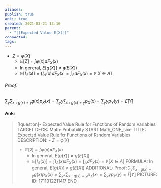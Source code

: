 ```yaml
---
aliases: 
publish: true
anki: true
created: 2024-03-21 13:16
parent:
  - "[[Expected Value E(X)]]"
connected: 
tags:
---
```


- $Z = \varphi(X)$
	- $\mathbb{E}[Z] = \int \varphi(x) dF_X(x)$
	- In general, $E[g(X)] \neq g(E[X])$
	- $\mathbb{E}[I_A(x)] = \int I_A(x) dF_X(x) = \int_A dF_X(x) = \mathbb{P}[X \in A]$

###### Proof:
$\sum_y \sum_{x:g(x)=y} g(x) p_X(x) = \sum_y y \sum_{x:g(x)=y} p_X(x) = \sum_y y p_Y(y) = E[Y]$


#### Anki
> [!question]- Expected Value Rule for Functions of Random Variables
TARGET DECK: Math::Probability
START
Math_ONE_side
TITLE: Expected Value Rule for Functions of Random Variables
DESCRIPTION: - $Z = \varphi(X)$
> - $\mathbb{E}[Z] = \int \varphi(x) dF_X(x)$
> 	- In general, $E[g(X)] \neq g(E[X])$
> 	- $\mathbb{E}[I_A(x)] = \int I_A(x) dF_X(x) = \int_A dF_X(x) = \mathbb{P}[X \in A]$
FORMULA: In general, $E[g(X)] \neq g(E[X])$
ADDITIONAL: Proof:
> $\sum_y \sum_{x:g(x)=y} g(x) p_X(x) = \sum_y y \sum_{x:g(x)=y} p_X(x) = \sum_y y p_Y(y) = E[Y]$
PICTURE:
ID: 1711012211417
END
